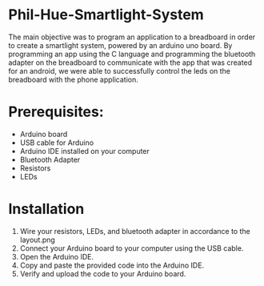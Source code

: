 # Phil-Hue-Smartlight-System
The main objective was to program an application to a breadboard in order to create a smartlight system, powered by an arduino uno board. By programming an app using the C language and programming the bluetooth adapter on the breadboard to communicate with the app that was created for an android, we were able to successfully control the leds on the breadboard with the phone application.

# Prerequisites:
- Arduino board
- USB cable for Arduino
- Arduino IDE installed on your computer
- Bluetooth Adapter
- Resistors
- LEDs

# Installation
1. Wire your resistors, LEDs, and bluetooth adapter in accordance to the layout.png
2. Connect your Arduino board to your computer using the USB cable.
3. Open the Arduino IDE.
4. Copy and paste the provided code into the Arduino IDE.
5. Verify and upload the code to your Arduino board.




